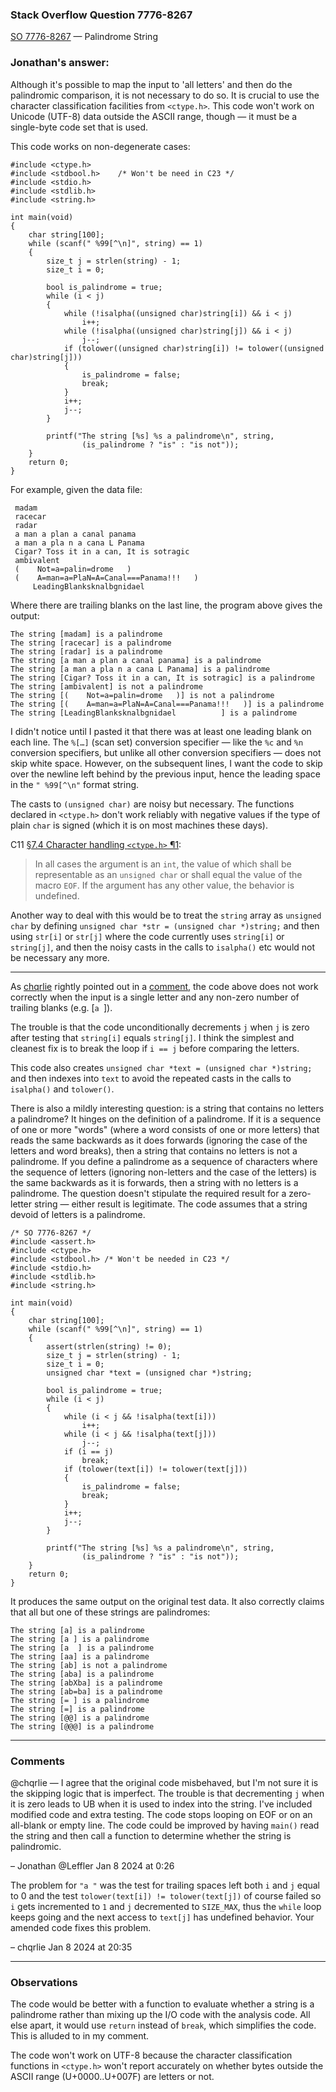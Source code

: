 ### Stack Overflow Question 7776-8267

[SO 7776-8267](https://stackoverflow.com/q/77768267) &mdash;
Palindrome String

### Jonathan's answer:

Although it's possible to map the input to 'all letters' and then do the
palindromic comparison, it is not necessary to do so.  It is crucial to
use the character classification facilities from `<ctype.h>`.  This code
won't work on Unicode (UTF-8) data outside the ASCII range, though —
it must be a single-byte code set that is used.

This code works on non-degenerate cases:

```
#include <ctype.h>
#include <stdbool.h>    /* Won't be need in C23 */
#include <stdio.h>
#include <stdlib.h>
#include <string.h>

int main(void)
{
    char string[100];
    while (scanf(" %99[^\n]", string) == 1)
    {
        size_t j = strlen(string) - 1;
        size_t i = 0;

        bool is_palindrome = true;
        while (i < j)
        {
            while (!isalpha((unsigned char)string[i]) && i < j)
                i++;
            while (!isalpha((unsigned char)string[j]) && i < j)
                j--;
            if (tolower((unsigned char)string[i]) != tolower((unsigned char)string[j]))
            {
                is_palindrome = false;
                break;
            }
            i++;
            j--;
        }

        printf("The string [%s] %s a palindrome\n", string,
                (is_palindrome ? "is" : "is not"));
    }
    return 0;
}
```

For example, given the data file:

```none
 madam
 racecar
 radar
 a man a plan a canal panama
 a man a pla n a cana L Panama
 Cigar? Toss it in a can, It is sotragic
 ambivalent
 (    Not=a=palin=drome   )
 (    A=man=a=PlaN=A=Canal===Panama!!!   )
     LeadingBlanksknalbgnidael          
```

Where there are trailing blanks on the last line, the program above gives the output:

```none
The string [madam] is a palindrome
The string [racecar] is a palindrome
The string [radar] is a palindrome
The string [a man a plan a canal panama] is a palindrome
The string [a man a pla n a cana L Panama] is a palindrome
The string [Cigar? Toss it in a can, It is sotragic] is a palindrome
The string [ambivalent] is not a palindrome
The string [(    Not=a=palin=drome   )] is not a palindrome
The string [(    A=man=a=PlaN=A=Canal===Panama!!!   )] is a palindrome
The string [LeadingBlanksknalbgnidael          ] is a palindrome
```

I didn't notice until I pasted it that there was at least one leading
blank on each line.  The `%[…]` (scan set) conversion specifier —
like the `%c` and `%n` conversion specifiers, but unlike all other
conversion specifiers — does not skip white space.  However, on the
subsequent lines, I want the code to skip over the newline left behind
by the previous input, hence the leading space in the `" %99[^\n"`
format string.

The casts to `(unsigned char)` are noisy but necessary.  The functions
declared in `<ctype.h>` don't work reliably with negative values if the
type of plain `char` is signed (which it is on most machines these
days).

C11 [§7.4 Character handling `<ctype.h>` ¶1](https://port70.net/~nsz/c/c11/n1570.html#7.4p1):

> In all cases the argument is an `int`, the value of which shall be
> representable as an `unsigned char` or shall equal the value of the
> macro `EOF`.  If the argument has any other value, the behavior is
> undefined.

Another way to deal with this would be to treat the `string` array as
`unsigned char` by defining `unsigned char *str = (unsigned char
*)string;` and then using `str[i]` or `str[j]` where the code currently
uses `string[i]` or `string[j]`, and then the noisy casts in the calls
to `isalpha()` etc would not be necessary any more.

<hr>

As [chqrlie](https://stackoverflow.com/users/4593267/chqrlie) rightly
pointed out in a
[comment](https://stackoverflow.com/questions/77768267/palindrome-string#comment137104920_77768436),
the code above does not work correctly when the input is a single letter
and any non-zero number of trailing blanks (e.g. [`a `]).

The trouble is that the code unconditionally decrements `j` when `j` is
zero after testing that `string[i]` equals `string[j]`.  I think the
simplest and cleanest fix is to break the loop if `i == j` before
comparing the letters.

This code also creates `unsigned char *text = (unsigned char *)string;`
and then indexes into `text` to avoid the repeated casts in the calls to
`isalpha()` and `tolower()`.

There is also a mildly interesting question: is a string that contains
no letters a palindrome?  It hinges on the definition of a palindrome.
If it is a sequence of one or more "words" (where a word consists of one
or more letters) that reads the same backwards as it does forwards
(ignoring the case of the letters and word breaks), then a string that
contains no letters is not a palindrome.  If you define a palindrome as
a sequence of characters where the sequence of letters (ignoring
non-letters and the case of the letters) is the same backwards as it is
forwards, then a string with no letters is a palindrome.  The question
doesn't stipulate the required result for a zero-letter string —
either result is legitimate.  The code assumes that a string devoid of
letters is a palindrome.

```
/* SO 7776-8267 */
#include <assert.h>
#include <ctype.h>
#include <stdbool.h> /* Won't be needed in C23 */
#include <stdio.h>
#include <stdlib.h>
#include <string.h>

int main(void)
{
    char string[100];
    while (scanf(" %99[^\n]", string) == 1)
    {
        assert(strlen(string) != 0);
        size_t j = strlen(string) - 1;
        size_t i = 0;
        unsigned char *text = (unsigned char *)string;

        bool is_palindrome = true;
        while (i < j)
        {
            while (i < j && !isalpha(text[i]))
                i++;
            while (i < j && !isalpha(text[j]))
                j--;
            if (i == j)
                break;
            if (tolower(text[i]) != tolower(text[j]))
            {
                is_palindrome = false;
                break;
            }
            i++;
            j--;
        }

        printf("The string [%s] %s a palindrome\n", string,
                (is_palindrome ? "is" : "is not"));
    }
    return 0;
}
```

It produces the same output on the original test data.  It also
correctly claims that all but one of these strings are palindromes:

```none
The string [a] is a palindrome
The string [a ] is a palindrome
The string [a  ] is a palindrome
The string [aa] is a palindrome
The string [ab] is not a palindrome
The string [aba] is a palindrome
The string [abXba] is a palindrome
The string [ab=ba] is a palindrome
The string [= ] is a palindrome
The string [=] is a palindrome
The string [@@] is a palindrome
The string [@@@] is a palindrome
```

---

### Comments

@chqrlie — I agree that the original code misbehaved, but I'm not sure
it is the skipping logic that is imperfect.  The trouble is that
decrementing `j` when it is zero leads to UB when it is used to index
into the string.  I've included modified code and extra testing.  The
code stops looping on EOF or on an all-blank or empty line.  The code
could be improved by having `main()` read the string and then call a
function to determine whether the string is palindromic.

– Jonathan @Leffler Jan 8 2024 at 0:26

The problem for `"a "` was the test for trailing spaces left both `i`
and `j` equal to 0 and the test `tolower(text[i]) != tolower(text[j])`
of course failed so `i` gets incremented to `1` and `j` decremented to
`SIZE_MAX`, thus the `while` loop keeps going and the next access to
`text[j]` has undefined behavior.  Your amended code fixes this problem.

– chqrlie Jan 8 2024 at 20:35 

---

### Observations

The code would be better with a function to evaluate whether a string is
a palindrome rather than mixing up the I/O code with the analysis code.
All else apart, it would use `return` instead of `break`, which
simplifies the code.  This is alluded to in my comment.

The code won't work on UTF-8 because the character classification
functions in `<ctype.h>` won't report accurately on whether bytes
outside the ASCII range (U+0000..U+007F) are letters or not.
